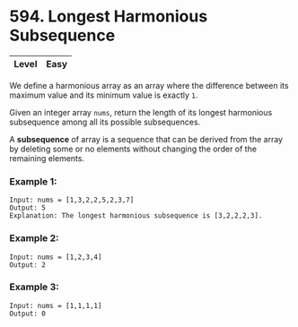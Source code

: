 # 594. Longest Harmonious Subsequence

| Level | Easy |
| ----- | ---- |

We define a harmonious array as an array where the difference between its maximum value and its minimum value is exactly `1`.

Given an integer array `nums`, return the length of its longest harmonious subsequence among all its possible subsequences.

A **subsequence** of array is a sequence that can be derived from the array by deleting some or no elements without changing the order of the remaining elements.

### Example 1:
```
Input: nums = [1,3,2,2,5,2,3,7]
Output: 5
Explanation: The longest harmonious subsequence is [3,2,2,2,3].
```

### Example 2:
```
Input: nums = [1,2,3,4]
Output: 2
```

### Example 3:
```
Input: nums = [1,1,1,1]
Output: 0
```
